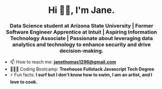 <h1 align="center">Hi 👋🏽, I'm Jane.</h1>
<h3 align="center">Data Science student at Arizona State University | Former Software Engineer Apprentice at Intuit | Aspiring Information Technology Associate | Passionate about leveraging data analytics and technology to enhance security and drive decision-making.</h3>

- 📫 How to reach me: **janethomas1296@gmail.com**
- 👩🏽‍💻 Coding Bootcamp: **Treehouse Fullstack Javascript Tech Degree**
- ⚡ Fun facts: **I surf but I don't know how to swim, I am an artist, and I love to cook.**

